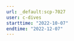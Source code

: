 ```yaml
---
url: _default:scp-7027
user: c-dives
starttime: "2022-10-07"
endtime: "2022-12-07"
---
```

<reserve />